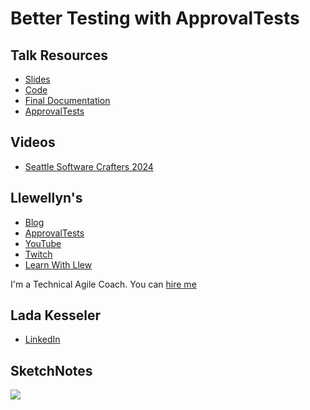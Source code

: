 # Better Testing with ApprovalTests

## Talk Resources
* [Slides](https://github.com/LearnWithLlew/TestingBetterWithApprovals.Slides/blob/main/slides/Testing%20Better%20with%20Approvals.pptx)
* [Code](https://github.com/LearnWithLlew/TestingBetterWithApprovals.Slides/tree/main/src)
* [Final Documentation](https://github.com/LearnWithLlew/TestingBetterWithApprovals.Slides/blob/main/src/test/java/org/learnwithllew/week7/Week7.testConversations.approved.md)
* [ApprovalTests](https://github.com/approvals/)

## Videos

* [Seattle Software Crafters 2024](https://www.youtube.com/watch?v=QEdpE0chA-s)



## Llewellyn's<!-- include: llewellyn.md -->

* [Blog](https://llewellynfalco.blogspot.com/)
* [ApprovalTests](https://github.com/approvals/)
* [YouTube](https://www.youtube.com/user/isidoreus/videos)
* [Twitch](https://www.twitch.tv/llewellynfalco)
* [Learn With Llew](https://github.com/LearnWithLlew)

I'm a Technical Agile Coach. You can [hire me](http://llewellynfalco.blogspot.com/p/hire-me.html)
<!-- endInclude -->

## Lada Kesseler<!-- include: lada.md. path: https://raw.githubusercontent.com/lexler/Talks/main/lada.md -->

* [LinkedIn](https://www.linkedin.com/in/lada-kesseler/)
<!-- endInclude -->

## SketchNotes
  ![](https://github.com/LearnWithLlew/TestingBetterWithApprovals.Slides/blob/main/slides/TestingBetterwithApprovals.png?raw=true)
